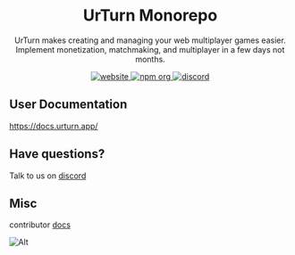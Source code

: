 <h1 align="center">
UrTurn Monorepo
</h1>

<p align="center">UrTurn makes creating and managing your web multiplayer games easier. Implement monetization, matchmaking, and multiplayer in a few days not months.</p>

<p align="center">
  <a href="https://www.urturn.app">
    <img alt="website" src="https://img.shields.io/website-up-down-green-red/https/urturn.app.svg"/>
  </a>
  <a href="https://www.npmjs.com/org/urturn">
    <img alt="npm org" src="https://img.shields.io/badge/npm-urturn-green.svg"/>
  </a>
  <a href="https://discord.gg/myWacjdb5S">
    <img alt="discord" src="https://badgen.net/badge/icon/discord?icon=discord&label"/>
  </a>
</p>

## User Documentation
https://docs.urturn.app/

## Have questions?

Talk to us on [discord](https://discord.gg/myWacjdb5S)

## Misc

contributor [docs](https://docs.google.com/document/d/1C5VCiNZEYpNmNItgmS53FOrZrA--SPJt-oCrYwC_kEU/edit?usp=sharing)

![Alt](https://repobeats.axiom.co/api/embed/1d535cc9b3dda15020410a5fa918edab884816d5.svg)

